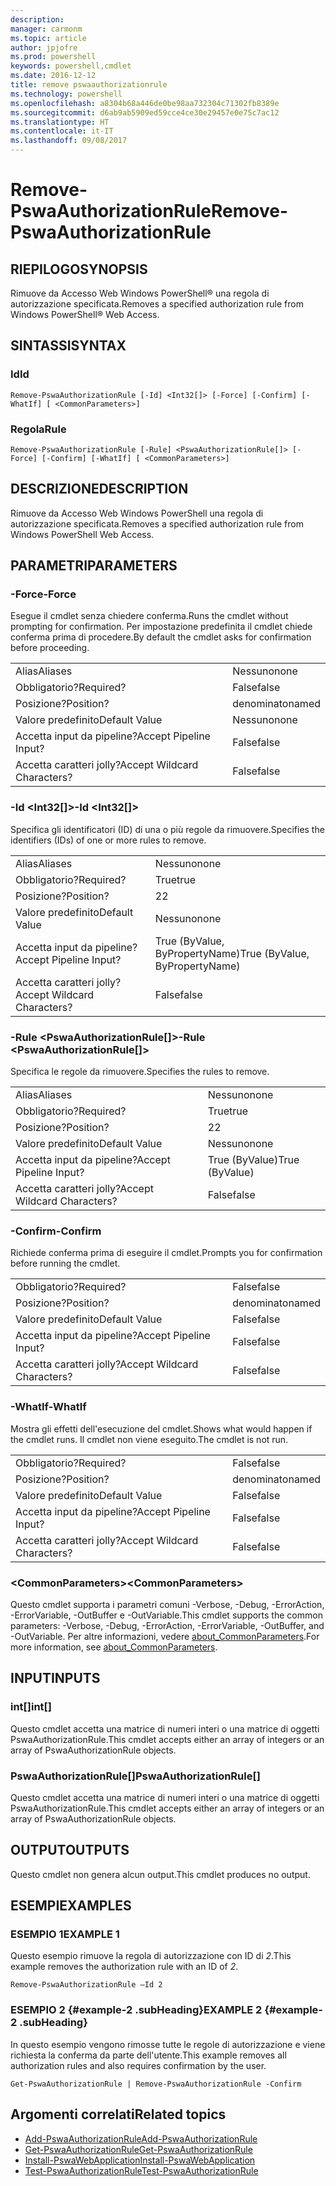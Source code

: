 ```yaml
---
description: 
manager: carmonm
ms.topic: article
author: jpjofre
ms.prod: powershell
keywords: powershell,cmdlet
ms.date: 2016-12-12
title: remove pswaauthorizationrule
ms.technology: powershell
ms.openlocfilehash: a8304b68a446de0be98aa732304c71302fb8389e
ms.sourcegitcommit: d6ab9ab5909ed59cce4ce30e29457e0e75c7ac12
ms.translationtype: HT
ms.contentlocale: it-IT
ms.lasthandoff: 09/08/2017
---
```

# <a name="remove-pswaauthorizationrule"></a><span data-ttu-id="abee4-103">Remove-PswaAuthorizationRule</span><span class="sxs-lookup"><span data-stu-id="abee4-103">Remove-PswaAuthorizationRule</span></span>

## <a name="synopsis"></a><span data-ttu-id="abee4-104">RIEPILOGO</span><span class="sxs-lookup"><span data-stu-id="abee4-104">SYNOPSIS</span></span>

<span data-ttu-id="abee4-105">Rimuove da Accesso Web Windows PowerShell® una regola di autorizzazione specificata.</span><span class="sxs-lookup"><span data-stu-id="abee4-105">Removes a specified authorization rule from Windows PowerShell® Web Access.</span></span>

## <a name="syntax"></a><span data-ttu-id="abee4-106">SINTASSI</span><span class="sxs-lookup"><span data-stu-id="abee4-106">SYNTAX</span></span>

### <a name="id"></a><span data-ttu-id="abee4-107">Id</span><span class="sxs-lookup"><span data-stu-id="abee4-107">Id</span></span>
```
Remove-PswaAuthorizationRule [-Id] <Int32[]> [-Force] [-Confirm] [-WhatIf] [ <CommonParameters>]
```

### <a name="rule"></a><span data-ttu-id="abee4-108">Regola</span><span class="sxs-lookup"><span data-stu-id="abee4-108">Rule</span></span>
```
Remove-PswaAuthorizationRule [-Rule] <PswaAuthorizationRule[]> [-Force] [-Confirm] [-WhatIf] [ <CommonParameters>]
```

## <a name="description"></a><span data-ttu-id="abee4-109">DESCRIZIONE</span><span class="sxs-lookup"><span data-stu-id="abee4-109">DESCRIPTION</span></span>

<span data-ttu-id="abee4-110">Rimuove da Accesso Web Windows PowerShell una regola di autorizzazione specificata.</span><span class="sxs-lookup"><span data-stu-id="abee4-110">Removes a specified authorization rule from Windows PowerShell Web Access.</span></span>

## <a name="parameters"></a><span data-ttu-id="abee4-111">PARAMETRI</span><span class="sxs-lookup"><span data-stu-id="abee4-111">PARAMETERS</span></span>

### <a name="-force"></a><span data-ttu-id="abee4-112">-Force</span><span class="sxs-lookup"><span data-stu-id="abee4-112">-Force</span></span>

<span data-ttu-id="abee4-113">Esegue il cmdlet senza chiedere conferma.</span><span class="sxs-lookup"><span data-stu-id="abee4-113">Runs the cmdlet without prompting for confirmation.</span></span> <span data-ttu-id="abee4-114">Per impostazione predefinita il cmdlet chiede conferma prima di procedere.</span><span class="sxs-lookup"><span data-stu-id="abee4-114">By default the cmdlet asks for confirmation before proceeding.</span></span>

|||  
|-|-|
| <span data-ttu-id="abee4-115">Alias</span><span class="sxs-lookup"><span data-stu-id="abee4-115">Aliases</span></span>                              | <span data-ttu-id="abee4-116">Nessuno</span><span class="sxs-lookup"><span data-stu-id="abee4-116">none</span></span>                                 |
| <span data-ttu-id="abee4-117">Obbligatorio?</span><span class="sxs-lookup"><span data-stu-id="abee4-117">Required?</span></span>                            | <span data-ttu-id="abee4-118">False</span><span class="sxs-lookup"><span data-stu-id="abee4-118">false</span></span>                                |
| <span data-ttu-id="abee4-119">Posizione?</span><span class="sxs-lookup"><span data-stu-id="abee4-119">Position?</span></span>                            | <span data-ttu-id="abee4-120">denominato</span><span class="sxs-lookup"><span data-stu-id="abee4-120">named</span></span>                                |
| <span data-ttu-id="abee4-121">Valore predefinito</span><span class="sxs-lookup"><span data-stu-id="abee4-121">Default Value</span></span>                        | <span data-ttu-id="abee4-122">Nessuno</span><span class="sxs-lookup"><span data-stu-id="abee4-122">none</span></span>                                 |
| <span data-ttu-id="abee4-123">Accetta input da pipeline?</span><span class="sxs-lookup"><span data-stu-id="abee4-123">Accept Pipeline Input?</span></span>               | <span data-ttu-id="abee4-124">False</span><span class="sxs-lookup"><span data-stu-id="abee4-124">false</span></span>                                |
| <span data-ttu-id="abee4-125">Accetta caratteri jolly?</span><span class="sxs-lookup"><span data-stu-id="abee4-125">Accept Wildcard Characters?</span></span>          | <span data-ttu-id="abee4-126">False</span><span class="sxs-lookup"><span data-stu-id="abee4-126">false</span></span>                                |

### <a name="-id-ltint32gt"></a><span data-ttu-id="abee4-127">-Id &lt;Int32\[\]&gt;</span><span class="sxs-lookup"><span data-stu-id="abee4-127">-Id &lt;Int32\[\]&gt;</span></span>

<span data-ttu-id="abee4-128">Specifica gli identificatori (ID) di una o più regole da rimuovere.</span><span class="sxs-lookup"><span data-stu-id="abee4-128">Specifies the identifiers (IDs) of one or more rules to remove.</span></span>

|||  
|-|-|
| <span data-ttu-id="abee4-129">Alias</span><span class="sxs-lookup"><span data-stu-id="abee4-129">Aliases</span></span>                              | <span data-ttu-id="abee4-130">Nessuno</span><span class="sxs-lookup"><span data-stu-id="abee4-130">none</span></span>                                 |
| <span data-ttu-id="abee4-131">Obbligatorio?</span><span class="sxs-lookup"><span data-stu-id="abee4-131">Required?</span></span>                            | <span data-ttu-id="abee4-132">True</span><span class="sxs-lookup"><span data-stu-id="abee4-132">true</span></span>                                 |
| <span data-ttu-id="abee4-133">Posizione?</span><span class="sxs-lookup"><span data-stu-id="abee4-133">Position?</span></span>                            | <span data-ttu-id="abee4-134">2</span><span class="sxs-lookup"><span data-stu-id="abee4-134">2</span></span>                                    |
| <span data-ttu-id="abee4-135">Valore predefinito</span><span class="sxs-lookup"><span data-stu-id="abee4-135">Default Value</span></span>                        | <span data-ttu-id="abee4-136">Nessuno</span><span class="sxs-lookup"><span data-stu-id="abee4-136">none</span></span>                                 |
| <span data-ttu-id="abee4-137">Accetta input da pipeline?</span><span class="sxs-lookup"><span data-stu-id="abee4-137">Accept Pipeline Input?</span></span>               | <span data-ttu-id="abee4-138">True (ByValue, ByPropertyName)</span><span class="sxs-lookup"><span data-stu-id="abee4-138">True (ByValue, ByPropertyName)</span></span>       |
| <span data-ttu-id="abee4-139">Accetta caratteri jolly?</span><span class="sxs-lookup"><span data-stu-id="abee4-139">Accept Wildcard Characters?</span></span>          | <span data-ttu-id="abee4-140">False</span><span class="sxs-lookup"><span data-stu-id="abee4-140">false</span></span>                                |

### <a name="-rule-ltpswaauthorizationrulegt"></a><span data-ttu-id="abee4-141">-Rule &lt;PswaAuthorizationRule\[\]&gt;</span><span class="sxs-lookup"><span data-stu-id="abee4-141">-Rule &lt;PswaAuthorizationRule\[\]&gt;</span></span>

<span data-ttu-id="abee4-142">Specifica le regole da rimuovere.</span><span class="sxs-lookup"><span data-stu-id="abee4-142">Specifies the rules to remove.</span></span>

|||  
|-|-|
| <span data-ttu-id="abee4-143">Alias</span><span class="sxs-lookup"><span data-stu-id="abee4-143">Aliases</span></span>                              | <span data-ttu-id="abee4-144">Nessuno</span><span class="sxs-lookup"><span data-stu-id="abee4-144">none</span></span>                                 |
| <span data-ttu-id="abee4-145">Obbligatorio?</span><span class="sxs-lookup"><span data-stu-id="abee4-145">Required?</span></span>                            | <span data-ttu-id="abee4-146">True</span><span class="sxs-lookup"><span data-stu-id="abee4-146">true</span></span>                                 |
| <span data-ttu-id="abee4-147">Posizione?</span><span class="sxs-lookup"><span data-stu-id="abee4-147">Position?</span></span>                            | <span data-ttu-id="abee4-148">2</span><span class="sxs-lookup"><span data-stu-id="abee4-148">2</span></span>                                    |
| <span data-ttu-id="abee4-149">Valore predefinito</span><span class="sxs-lookup"><span data-stu-id="abee4-149">Default Value</span></span>                        | <span data-ttu-id="abee4-150">Nessuno</span><span class="sxs-lookup"><span data-stu-id="abee4-150">none</span></span>                                 |
| <span data-ttu-id="abee4-151">Accetta input da pipeline?</span><span class="sxs-lookup"><span data-stu-id="abee4-151">Accept Pipeline Input?</span></span>               | <span data-ttu-id="abee4-152">True (ByValue)</span><span class="sxs-lookup"><span data-stu-id="abee4-152">True (ByValue)</span></span>                       |
| <span data-ttu-id="abee4-153">Accetta caratteri jolly?</span><span class="sxs-lookup"><span data-stu-id="abee4-153">Accept Wildcard Characters?</span></span>          | <span data-ttu-id="abee4-154">False</span><span class="sxs-lookup"><span data-stu-id="abee4-154">false</span></span>                                |

### <a name="-confirm"></a><span data-ttu-id="abee4-155">-Confirm</span><span class="sxs-lookup"><span data-stu-id="abee4-155">-Confirm</span></span>

<span data-ttu-id="abee4-156">Richiede conferma prima di eseguire il cmdlet.</span><span class="sxs-lookup"><span data-stu-id="abee4-156">Prompts you for confirmation before running the cmdlet.</span></span>

|||  
|-|-|
| <span data-ttu-id="abee4-157">Obbligatorio?</span><span class="sxs-lookup"><span data-stu-id="abee4-157">Required?</span></span>                            | <span data-ttu-id="abee4-158">False</span><span class="sxs-lookup"><span data-stu-id="abee4-158">false</span></span>                                |
| <span data-ttu-id="abee4-159">Posizione?</span><span class="sxs-lookup"><span data-stu-id="abee4-159">Position?</span></span>                            | <span data-ttu-id="abee4-160">denominato</span><span class="sxs-lookup"><span data-stu-id="abee4-160">named</span></span>                                |
| <span data-ttu-id="abee4-161">Valore predefinito</span><span class="sxs-lookup"><span data-stu-id="abee4-161">Default Value</span></span>                        | <span data-ttu-id="abee4-162">False</span><span class="sxs-lookup"><span data-stu-id="abee4-162">false</span></span>                                |
| <span data-ttu-id="abee4-163">Accetta input da pipeline?</span><span class="sxs-lookup"><span data-stu-id="abee4-163">Accept Pipeline Input?</span></span>               | <span data-ttu-id="abee4-164">False</span><span class="sxs-lookup"><span data-stu-id="abee4-164">false</span></span>                                |
| <span data-ttu-id="abee4-165">Accetta caratteri jolly?</span><span class="sxs-lookup"><span data-stu-id="abee4-165">Accept Wildcard Characters?</span></span>          | <span data-ttu-id="abee4-166">False</span><span class="sxs-lookup"><span data-stu-id="abee4-166">false</span></span>                                |

### <a name="-whatif"></a><span data-ttu-id="abee4-167">-WhatIf</span><span class="sxs-lookup"><span data-stu-id="abee4-167">-WhatIf</span></span>

<span data-ttu-id="abee4-168">Mostra gli effetti dell'esecuzione del cmdlet.</span><span class="sxs-lookup"><span data-stu-id="abee4-168">Shows what would happen if the cmdlet runs.</span></span> <span data-ttu-id="abee4-169">Il cmdlet non viene eseguito.</span><span class="sxs-lookup"><span data-stu-id="abee4-169">The cmdlet is not run.</span></span>

|||  
|-|-|
| <span data-ttu-id="abee4-170">Obbligatorio?</span><span class="sxs-lookup"><span data-stu-id="abee4-170">Required?</span></span>                            | <span data-ttu-id="abee4-171">False</span><span class="sxs-lookup"><span data-stu-id="abee4-171">false</span></span>                                |
| <span data-ttu-id="abee4-172">Posizione?</span><span class="sxs-lookup"><span data-stu-id="abee4-172">Position?</span></span>                            | <span data-ttu-id="abee4-173">denominato</span><span class="sxs-lookup"><span data-stu-id="abee4-173">named</span></span>                                |
| <span data-ttu-id="abee4-174">Valore predefinito</span><span class="sxs-lookup"><span data-stu-id="abee4-174">Default Value</span></span>                        | <span data-ttu-id="abee4-175">False</span><span class="sxs-lookup"><span data-stu-id="abee4-175">false</span></span>                                |
| <span data-ttu-id="abee4-176">Accetta input da pipeline?</span><span class="sxs-lookup"><span data-stu-id="abee4-176">Accept Pipeline Input?</span></span>               | <span data-ttu-id="abee4-177">False</span><span class="sxs-lookup"><span data-stu-id="abee4-177">false</span></span>                                |
| <span data-ttu-id="abee4-178">Accetta caratteri jolly?</span><span class="sxs-lookup"><span data-stu-id="abee4-178">Accept Wildcard Characters?</span></span>          | <span data-ttu-id="abee4-179">False</span><span class="sxs-lookup"><span data-stu-id="abee4-179">false</span></span>                                |

### <a name="ltcommonparametersgt"></a><span data-ttu-id="abee4-180">&lt;CommonParameters&gt;</span><span class="sxs-lookup"><span data-stu-id="abee4-180">&lt;CommonParameters&gt;</span></span>

<span data-ttu-id="abee4-181">Questo cmdlet supporta i parametri comuni -Verbose, -Debug, -ErrorAction, -ErrorVariable, -OutBuffer e -OutVariable.</span><span class="sxs-lookup"><span data-stu-id="abee4-181">This cmdlet supports the common parameters: -Verbose, -Debug, -ErrorAction, -ErrorVariable, -OutBuffer, and -OutVariable.</span></span>
<span data-ttu-id="abee4-182">Per altre informazioni, vedere [about_CommonParameters](http://go.microsoft.com/fwlink/p/?LinkID=113216).</span><span class="sxs-lookup"><span data-stu-id="abee4-182">For more information, see [about_CommonParameters](http://go.microsoft.com/fwlink/p/?LinkID=113216).</span></span>

## <a name="inputs"></a><span data-ttu-id="abee4-183">INPUT</span><span class="sxs-lookup"><span data-stu-id="abee4-183">INPUTS</span></span>

### <a name="int"></a><span data-ttu-id="abee4-184">int\[\]</span><span class="sxs-lookup"><span data-stu-id="abee4-184">int\[\]</span></span>

<span data-ttu-id="abee4-185">Questo cmdlet accetta una matrice di numeri interi o una matrice di oggetti PswaAuthorizationRule.</span><span class="sxs-lookup"><span data-stu-id="abee4-185">This cmdlet accepts either an array of integers or an array of PswaAuthorizationRule objects.</span></span>

### <a name="pswaauthorizationrule"></a><span data-ttu-id="abee4-186">PswaAuthorizationRule\[\]</span><span class="sxs-lookup"><span data-stu-id="abee4-186">PswaAuthorizationRule\[\]</span></span>

<span data-ttu-id="abee4-187">Questo cmdlet accetta una matrice di numeri interi o una matrice di oggetti PswaAuthorizationRule.</span><span class="sxs-lookup"><span data-stu-id="abee4-187">This cmdlet accepts either an array of integers or an array of PswaAuthorizationRule objects.</span></span>

## <a name="outputs"></a><span data-ttu-id="abee4-188">OUTPUT</span><span class="sxs-lookup"><span data-stu-id="abee4-188">OUTPUTS</span></span>

<span data-ttu-id="abee4-189">Questo cmdlet non genera alcun output.</span><span class="sxs-lookup"><span data-stu-id="abee4-189">This cmdlet produces no output.</span></span>

## <a name="examples"></a><span data-ttu-id="abee4-190">ESEMPI</span><span class="sxs-lookup"><span data-stu-id="abee4-190">EXAMPLES</span></span>

### <a name="example-1"></a><span data-ttu-id="abee4-191">ESEMPIO 1</span><span class="sxs-lookup"><span data-stu-id="abee4-191">EXAMPLE 1</span></span>

<span data-ttu-id="abee4-192">Questo esempio rimuove la regola di autorizzazione con ID di *2*.</span><span class="sxs-lookup"><span data-stu-id="abee4-192">This example removes the authorization rule with an ID of *2*.</span></span>

```
Remove-PswaAuthorizationRule –Id 2
```

### <a name="example-2-example-2-subheading"></a><span data-ttu-id="abee4-193">ESEMPIO 2 {#example-2 .subHeading}</span><span class="sxs-lookup"><span data-stu-id="abee4-193">EXAMPLE 2 {#example-2 .subHeading}</span></span>

<span data-ttu-id="abee4-194">In questo esempio vengono rimosse tutte le regole di autorizzazione e viene richiesta la conferma da parte dell'utente.</span><span class="sxs-lookup"><span data-stu-id="abee4-194">This example removes all authorization rules and also requires confirmation by the user.</span></span>

```
Get-PswaAuthorizationRule | Remove-PswaAuthorizationRule -Confirm
```

## <a name="related-topics"></a><span data-ttu-id="abee4-195">Argomenti correlati</span><span class="sxs-lookup"><span data-stu-id="abee4-195">Related topics</span></span>

- [<span data-ttu-id="abee4-196">Add-PswaAuthorizationRule</span><span class="sxs-lookup"><span data-stu-id="abee4-196">Add-PswaAuthorizationRule</span></span>](add-pswaauthorizationrule.md)
- [<span data-ttu-id="abee4-197">Get-PswaAuthorizationRule</span><span class="sxs-lookup"><span data-stu-id="abee4-197">Get-PswaAuthorizationRule</span></span>](get-pswaauthorizationrule.md)
- [<span data-ttu-id="abee4-198">Install-PswaWebApplication</span><span class="sxs-lookup"><span data-stu-id="abee4-198">Install-PswaWebApplication</span></span>](install-pswawebapplication.md)
- [<span data-ttu-id="abee4-199">Test-PswaAuthorizationRule</span><span class="sxs-lookup"><span data-stu-id="abee4-199">Test-PswaAuthorizationRule</span></span>](test-pswaauthorizationrule.md)
